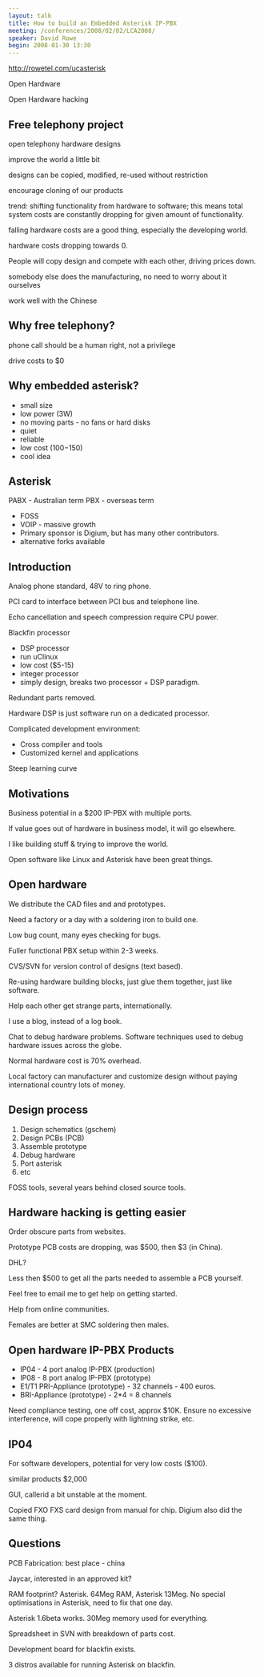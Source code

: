 ```yaml
---
layout: talk
title: How to build an Embedded Asterisk IP-PBX
meeting: /conferences/2008/02/02/LCA2008/
speaker: David Rowe
begin: 2008-01-30 13:30
---
```

<http://rowetel.com/ucasterisk>

Open Hardware

Open Hardware hacking

## Free telephony project

open telephony hardware designs

improve the world a little bit

designs can be copied, modified, re-used without restriction

encourage cloning of our products

trend: shifting functionality from hardware to software; this means
total system costs are constantly dropping for given amount of
functionality.

falling hardware costs are a good thing, especially the developing
world.

hardware costs dropping towards 0.

People will copy design and compete with each other, driving prices
down.

somebody else does the manufacturing, no need to worry about it ourselves

work well with the Chinese

## Why free telephony?

phone call should be a human right, not a privilege

drive costs to $0

## Why embedded asterisk?

* small size
* low power (3W)
* no moving parts - no fans or hard disks
* quiet
* reliable
* low cost ($100-$150)
* cool idea

## Asterisk

PABX - Australian term
PBX - overseas term

* FOSS
* VOIP - massive growth
* Primary sponsor is Digium, but has many other contributors.
* alternative forks available

## Introduction

Analog phone standard, 48V to ring phone.

PCI card to interface between PCI bus and telephone line.

Echo cancellation and speech compression require CPU power.

Blackfin processor

* DSP processor
* run uClinux
* low cost ($5-15)
* integer processor
* simply design, breaks two processor + DSP paradigm.

Redundant parts removed.

Hardware DSP is just software run on a dedicated processor.

Complicated development environment:

* Cross compiler and tools
* Customized kernel and applications

Steep learning curve

## Motivations

Business potential in a $200 IP-PBX with multiple ports.

If value goes out of hardware in business model, it will go elsewhere.

I like building stuff & trying to improve the world.

Open software like Linux and Asterisk have been great things.

## Open hardware

We distribute the CAD files and and prototypes.

Need a factory or a day with a soldering iron to build one.

Low bug count, many eyes checking for bugs.

Fuller functional PBX setup within 2-3 weeks.

CVS/SVN for version control of designs (text based).

Re-using hardware building blocks, just glue them together, just
like software.

Help each other get strange parts, internationally.

I use a blog, instead of a log book.

Chat to debug hardware problems. Software techniques used to debug
hardware issues across the globe.

Normal hardware cost is 70% overhead.

Local factory can manufacturer and customize design without paying
international country lots of money.

## Design process

1. Design schematics (gschem)
2. Design PCBs (PCB)
3. Assemble prototype
4. Debug hardware
5. Port asterisk
6. etc

FOSS tools, several years behind closed source tools.

## Hardware hacking is getting easier

Order obscure parts from websites.

Prototype PCB costs are dropping, was $500, then $3 (in China).

DHL?

Less then $500 to get all the parts needed to assemble a PCB yourself.

Feel free to email me to get help on getting started.

Help from online communities.

Females are better at SMC soldering then males.

## Open hardware IP-PBX Products

* IP04 - 4 port analog IP-PBX (production)
* IP08 - 8 port analog IP-PBX (prototype)
* E1/T1 PRI-Appliance (prototype) - 32 channels -  400 euros.
* BRI-Appliance (prototype) - 2*4 = 8 channels

Need compliance testing, one off cost, approx $10K. Ensure no
excessive interference, will cope properly with lightning strike,
etc.

## IP04

For software developers, potential for very low costs ($100).

similar products $2,000

GUI, callerid a bit unstable at the moment.

Copied FXO FXS card design from manual for chip. Digium also did
the same thing.

## Questions

PCB Fabrication: best place - china

Jaycar, interested in an approved kit?

RAM footprint? Asterisk. 64Meg RAM, Asterisk 13Meg. No special
optimisations in Asterisk, need to fix that one day.

Asterisk 1.6beta works. 30Meg memory used for everything.

Spreadsheet in SVN with breakdown of parts cost.

Development board for blackfin exists.

3 distros available for running Asterisk on blackfin.
